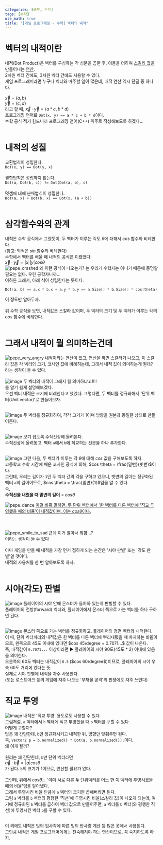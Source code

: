 ```yaml
---
categories: [공부, 수학]
tags: [수학]
use_math: true
title: "[게임 프로그래밍 - 수학] 벡터의 내적"
---
```

# 벡터의 내적이란
내적(Dot Product)은 벡터를 구성하는 각 성분을 곱한 후, 이들을 더하여 <ins>스칼라 값</ins>을 만들어내는 <ins>연산</ins>.  
2차원 벡터 간에도, 3차원 벡터 간에도 사용할 수 있다.  
게임 프로그래머라면 누구나 벡터와 마주할 일이 많은데, 내적 연산 역시 단골 중 하나다.  
<br>
$\vec{x} = (a, b)$  
$\vec{y} = (c, d)$  
라고 할 때,
$\vec{x} \cdot \vec{y} = (a * c, b * d)$  
프로그래밍 언어로 `Dot(x, y) == a * c + b * d`이다.  
수학 공식 적기 힘드니까 프로그래밍 언어(C++) 위주로 작성해보도록 하겠다...  
<br>

# 내적의 성질
교환법칙이 성립한다.  
`Dot(x, y) == Dot(y, x)`  
<br>
결합법칙은 성립하지 않는다.  
`Dot(a, Dot(b, c)) != Dot(Dot(a, b), c)`  
<br>
덧셈에 대해 분배법칙이 성립한다.  
`Dot(a, x) + Dot(b, x) == Dot(x, (a + b))`  
<br>

# 삼각함수와의 관계
내적은 수학 공식에서 그랬듯이, 두 벡터가 이루는 각도 $\theta$에 대해서 $cos$ 함수와 비례한다.  
(참고: 외적은 $sin$ 함수와 비례한다)  
수학에서 벡터를 배울 때 내적의 공식은 이랬었다:  
$\vec{x} \cdot \vec{y}=|x||y|cos\theta$  
![pepe_crashed](https://github.com/Time-of/Time-of.github.io/assets/83389425/595a0fc3-10f3-4cca-912d-358717beb16c)
왜 이런 공식이 나오는가? 는 우리가 수학자는 아니기 때문에 증명할 필요는 없다. 우린 공학자니까...  
여하튼 그래서, 아래 식이 성립한다는 뜻이다.  
```cpp
Dot(a, b) == a.x * b.x + a.y * b.y == a.Size() * b.Size() * cos(theta)
```  
이 정도만 알아두자.  
<br>
위 수학 공식을 보면, 내적값은 스칼라 값이며, 두 벡터의 크기 및 두 벡터가 이루는 각의 $cos$ 함수에 비례한다.  
<br>

# 그래서 내적이 뭘 의미하는건데
![pepe_very_angry](https://github.com/Time-of/Time-of.github.io/assets/83389425/9e5e4a19-f63e-4d74-945d-d0c75286306d)
내적이라는 연산이 있고, 연산을 하면 스칼라가 나오고, 이 스칼라 값은 각 벡터의 크기, 코사인 값에 비례하는데, 그래서 내적 값이 의미하는게 뭔데?   
라는 생각이 들 수 있다.  
<br>
![image](https://github.com/Time-of/Time-of.github.io/assets/83389425/005ae3a0-265c-4f51-aa52-ba3a6932380c)
두 벡터의 내적이 그래서 뭘 의미하냐고!!!!  
를 알기 쉽게 설명해보겠다.  
우선 벡터 내적은 크기에 비례한다고 했었다. 그렇다면, 두 벡터를 정규화해서 '단위 벡터(Unit vector)'로 만들어보자.  
<br>

![image](https://github.com/Time-of/Time-of.github.io/assets/83389425/98302818-f769-4ea5-b165-e9a732864d71)
두 벡터를 정규화하여, 각각 크기가 1이며 방향을 원본과 동일한 상태로 만들어준다.  
<br>

![image](https://github.com/Time-of/Time-of.github.io/assets/83389425/ee6b454c-aa72-43a7-b3e1-0c02f2e10dee)
보기 쉽도록 수직선상에 올려본다.  
수직선상에 올려놓고, 벡터 `a`에서 `b`에 직교하는 선분을 하나 추가한다.  
<br>

![image](https://github.com/Time-of/Time-of.github.io/assets/83389425/9ce6f488-2048-4e21-bffb-028de5b46107)
그런 다음, 두 벡터가 이루는 각 $\theta$에 대해 $cos$ 값을 구해보도록 하자.  
고등학교 수학 시간에 배운 코사인 공식에 의해, $cos \theta = \frac{밑변}{빗변}$이다.  
그런데, 우리는 길이가 `1`인 두 벡터 간의 각을 구하고 있으니, 빗변의 길이는 정규화된 벡터 `a`의 길이이므로, $cos \theta = \frac{밑변}{1}$임을 알 수 있다.  
즉, 
<br>
**수직선을 내렸을 때 밑변의 길이** = $cos \theta$
<br>

![pepe_dance](https://github.com/Time-of/Time-of.github.io/assets/83389425/3af32e7b-43b6-4ceb-a64a-feafc0b93700)
<ins>이걸 바꿔 말하면, 두 단위 벡터에서 '한 벡터를 다른 벡터에 '직교 투영했을 때의 비율'이 내적값이며, 이는 $cos \theta$이다.</ins>  
<br>
<br>
<br>
![pepe_smile_to_sad](https://github.com/Time-of/Time-of.github.io/assets/83389425/e089b0ad-fd31-48da-9471-72f1d00c9b4b)
근데 이거 알아서 뭐함...?  
이라는 생각이 들 수 있다  
<br>
아마 게임을 만들 때 내적을 가장 먼저 접하게 되는 순간은 '시야 판별' 또는 '각도 판별'일 것이다.  
내적의 사용처를 한 번 알아보도록 하자.  
<br>

# 시야(각도) 판별
![image](https://github.com/Time-of/Time-of.github.io/assets/83389425/e2f6c74c-b7f1-45b2-b06d-b8b1c0a2a361)
플레이어의 시야 안에 몬스터가 들어와 있는지 판별할 수 있다.  
플레이어의 전방(forward) 벡터와, 플레이어에서 몬스터 쪽으로 가는 벡터를 하나 구하면 된다.  
<br>

![image](https://github.com/Time-of/Time-of.github.io/assets/83389425/0801b4c3-405d-4650-b50d-18979c5ae63b)
몬스터 쪽으로 가는 벡터를 정규화하고, 플레이어의 정면 벡터와 내적한다.  
이 때, 단위 벡터끼리의 내적값은 한 벡터를 다른 벡터에 뿌리내렸을 때 차지하는 비율이므로, 왼쪽으로 45도 이내에 있다면 $cos  45\degree = 0.7071...$ 값이 나온다.  
즉, 내적값이 `0.7071...` 이상이라면 ▶ 플레이어의 시야 90도(45도 * 2) 이내에 있음을 의미한다.  
오른쪽의 60도 벡터는 내적값이 `0.5` ($cos 60\degree$)이므로, 플레이어의 시야 우측 60도 거리에 있다는 뜻.  
실제로 시야 판별에 내적을 자주 사용한다.  
(또는 로스트아크 등의 게임에 자주 나오는 '부채꼴 공격'의 판정에도 자주 쓰인다)  


# 직교 투영
![image](https://github.com/Time-of/Time-of.github.io/assets/83389425/50cb203f-211a-41a5-bccc-70a1ab4682d0)
내적은 '직교 투영' 용도로도 사용할 수 있다.  
그림처럼, `a` 벡터에서 `b` 벡터에 직교 투영했을 때 `p` 벡터를 구할 수 있다.  
어떻게 구할까?  
답은 꽤 간단한데, `b`만 정규화시키고 내적한 뒤, 방향만 맞춰주면 된다.  
즉, `Vector2 p = b.normalized() * Dot(a, b.normalized());`이다.  
왜 이게 될까?  
<br>
원리는 꽤 간단한데, `b`만 단위 벡터라면  
$\vec{a} \cdot \vec{b}=|a|cos\theta$  
가 된다.  `b`의 크기가 1이므로, 연산할 필요가 없다.  
<br>
그런데, 위에서 $cos\theta$는 '이미 서로 다른 두 단위벡터를 어느 한 쪽 벡터에 투영시켰을 때의 비율'임을 알아냈다.  
그래서 투영시킨 비율 만큼에 `a` 벡터의 크기만 곱해버리면 된다.  
그럼 `a` 벡터를 `b` 벡터와 평행한 '직선'에 투영시킨 비율(스칼라 값)이 나오게 되는데, 여기에 정규화된 `b` 벡터를 곱하여 벡터 값으로 만들어주면, `a` 벡터를 `b` 벡터(와 평행한 직선)에 투영시킨 벡터 `p`를 구할 수 있다.  
<br>

이 외에도 내적은 빛의 입사각에 따른 빛의 반사량 계산 등 많은 곳에서 사용된다.  
그만큼 내적은 게임 프로그래머에게는 친숙해져야 하는 연산이므로, 꼭 숙지하도록 하자.  

